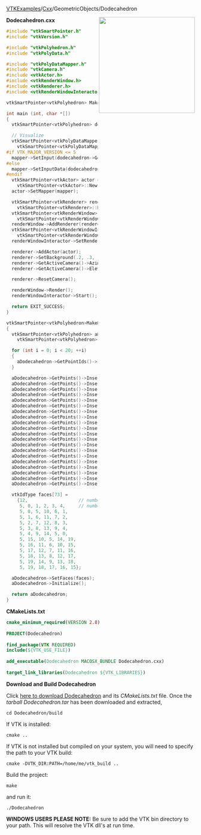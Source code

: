 [VTKExamples](/index/)/[Cxx](/Cxx)/GeometricObjects/Dodecahedron

<img align="right" src="https://github.com/lorensen/VTKExamples/blob/gh-pages/Testing/Baseline/GeometricObjects/TestDodecahedron.png?raw=true" width="256" />

**Dodecahedron.cxx**
```c++
#include "vtkSmartPointer.h"
#include "vtkVersion.h"

#include "vtkPolyhedron.h"
#include "vtkPolyData.h"

#include "vtkPolyDataMapper.h"
#include "vtkCamera.h"
#include <vtkActor.h>
#include <vtkRenderWindow.h>
#include <vtkRenderer.h>
#include <vtkRenderWindowInteractor.h>

vtkSmartPointer<vtkPolyhedron> MakeDodecahedron();

int main (int, char *[])
{
  vtkSmartPointer<vtkPolyhedron> dodecahedron = MakeDodecahedron();

  // Visualize
  vtkSmartPointer<vtkPolyDataMapper> mapper =
    vtkSmartPointer<vtkPolyDataMapper>::New();
#if VTK_MAJOR_VERSION <= 5
  mapper->SetInput(dodecahedron->GetPolyData());
#else
  mapper->SetInputData(dodecahedron->GetPolyData());
#endif
  vtkSmartPointer<vtkActor> actor =
    vtkSmartPointer<vtkActor>::New();
  actor->SetMapper(mapper);

  vtkSmartPointer<vtkRenderer> renderer =
    vtkSmartPointer<vtkRenderer>::New();
  vtkSmartPointer<vtkRenderWindow> renderWindow =
    vtkSmartPointer<vtkRenderWindow>::New();
  renderWindow->AddRenderer(renderer);
  vtkSmartPointer<vtkRenderWindowInteractor> renderWindowInteractor =
    vtkSmartPointer<vtkRenderWindowInteractor>::New();
  renderWindowInteractor->SetRenderWindow(renderWindow);

  renderer->AddActor(actor);
  renderer->SetBackground(.2, .3, .4);
  renderer->GetActiveCamera()->Azimuth(30);
  renderer->GetActiveCamera()->Elevation(30);

  renderer->ResetCamera();

  renderWindow->Render();
  renderWindowInteractor->Start();

  return EXIT_SUCCESS;
}

vtkSmartPointer<vtkPolyhedron>MakeDodecahedron()
{
  vtkSmartPointer<vtkPolyhedron> aDodecahedron =
    vtkSmartPointer<vtkPolyhedron>::New();

  for (int i = 0; i < 20; ++i)
  {
    aDodecahedron->GetPointIds()->InsertNextId(i);
  }

  aDodecahedron->GetPoints()->InsertNextPoint(1.21412,    0,          1.58931);
  aDodecahedron->GetPoints()->InsertNextPoint(0.375185,   1.1547,     1.58931);
  aDodecahedron->GetPoints()->InsertNextPoint(-0.982247,  0.713644,   1.58931);
  aDodecahedron->GetPoints()->InsertNextPoint(-0.982247,  -0.713644,  1.58931);
  aDodecahedron->GetPoints()->InsertNextPoint(0.375185,   -1.1547,    1.58931);
  aDodecahedron->GetPoints()->InsertNextPoint(1.96449,    0,          0.375185);
  aDodecahedron->GetPoints()->InsertNextPoint(0.607062,   1.86835,    0.375185);
  aDodecahedron->GetPoints()->InsertNextPoint(-1.58931,   1.1547,     0.375185);
  aDodecahedron->GetPoints()->InsertNextPoint(-1.58931,   -1.1547,    0.375185);
  aDodecahedron->GetPoints()->InsertNextPoint(0.607062,   -1.86835,   0.375185);
  aDodecahedron->GetPoints()->InsertNextPoint(1.58931,    1.1547,     -0.375185);
  aDodecahedron->GetPoints()->InsertNextPoint(-0.607062,  1.86835,    -0.375185);
  aDodecahedron->GetPoints()->InsertNextPoint(-1.96449,   0,          -0.375185);
  aDodecahedron->GetPoints()->InsertNextPoint(-0.607062,  -1.86835,   -0.375185);
  aDodecahedron->GetPoints()->InsertNextPoint(1.58931,    -1.1547,    -0.375185);
  aDodecahedron->GetPoints()->InsertNextPoint(0.982247,   0.713644,   -1.58931);
  aDodecahedron->GetPoints()->InsertNextPoint(-0.375185,  1.1547,     -1.58931);
  aDodecahedron->GetPoints()->InsertNextPoint(-1.21412,   0,          -1.58931);
  aDodecahedron->GetPoints()->InsertNextPoint(-0.375185,  -1.1547,    -1.58931);
  aDodecahedron->GetPoints()->InsertNextPoint(0.982247,   -0.713644,  -1.58931);

  vtkIdType faces[73] =
    {12,                   // number of faces
     5, 0, 1, 2, 3, 4,     // number of ids on face, ids
     5, 0, 5, 10, 6, 1,
     5, 1, 6, 11, 7, 2,
     5, 2, 7, 12, 8, 3,
     5, 3, 8, 13, 9, 4,
     5, 4, 9, 14, 5, 0,
     5, 15, 10, 5, 14, 19,
     5, 16, 11, 6, 10, 15,
     5, 17, 12, 7, 11, 16,
     5, 18, 13, 8, 12, 17,
     5, 19, 14, 9, 13, 18,
     5, 19, 18, 17, 16, 15};

  aDodecahedron->SetFaces(faces);
  aDodecahedron->Initialize();

  return aDodecahedron;
}
```
**CMakeLists.txt**
```cmake
cmake_minimum_required(VERSION 2.8)
 
PROJECT(Dodecahedron)
 
find_package(VTK REQUIRED)
include(${VTK_USE_FILE})
 
add_executable(Dodecahedron MACOSX_BUNDLE Dodecahedron.cxx)
 
target_link_libraries(Dodecahedron ${VTK_LIBRARIES})
```

**Download and Build Dodecahedron**

Click [here to download Dodecahedron](https://github.com/lorensen/VTKWikiExamplesTarballs/raw/master/Dodecahedron.tar) and its *CMakeLists.txt* file.
Once the *tarball Dodecahedron.tar* has been downloaded and extracted,
```
cd Dodecahedron/build 
```
If VTK is installed:
```
cmake ..
```
If VTK is not installed but compiled on your system, you will need to specify the path to your VTK build:
```
cmake -DVTK_DIR:PATH=/home/me/vtk_build ..
```
Build the project:
```
make
```
and run it:
```
./Dodecahedron
```
**WINDOWS USERS PLEASE NOTE:** Be sure to add the VTK bin directory to your path. This will resolve the VTK dll's at run time.

